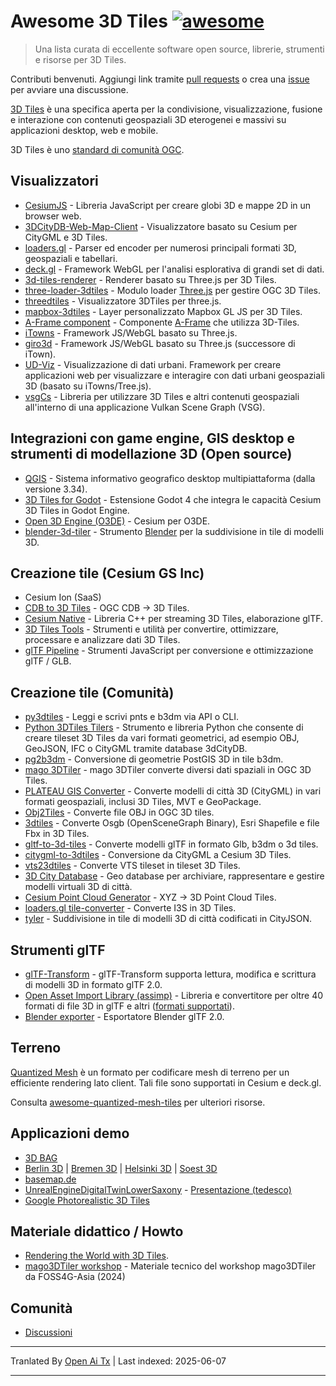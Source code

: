 # Awesome 3D Tiles [![awesome](https://cdn.rawgit.com/sindresorhus/awesome/d7305f38d29fed78fa85652e3a63e154dd8e8829/media/badge.svg)](https://github.com/sindresorhus/awesome)

> Una lista curata di eccellente software open source, librerie, strumenti e risorse per 3D Tiles.

Contributi benvenuti. Aggiungi link tramite [pull requests](https://github.com/pka/awesome-3d-tiles/pulls) o crea una [issue](https://github.com/pka/awesome-3d-tiles/issues) per avviare una discussione.

[3D Tiles](https://github.com/CesiumGS/3d-tiles) è una specifica aperta per la condivisione, visualizzazione, fusione e interazione con contenuti geospaziali 3D eterogenei e massivi su applicazioni desktop, web e mobile.

3D Tiles è uno [standard di comunità OGC](https://www.ogc.org/standard/3dtiles/).

## Visualizzatori

* [CesiumJS](https://github.com/CesiumGS/cesium) - Libreria JavaScript per creare globi 3D e mappe 2D in un browser web.
* [3DCityDB-Web-Map-Client](https://github.com/3dcitydb/3dcitydb-web-map) - Visualizzatore basato su Cesium per CityGML e 3D Tiles.
* [loaders.gl](https://loaders.gl/docs/specifications/category-3d-tiles) - Parser ed encoder per numerosi principali formati 3D, geospaziali e tabellari.
* [deck.gl](https://deck.gl/docs/api-reference/geo-layers/tile-3d-layer) - Framework WebGL per l'analisi esplorativa di grandi set di dati.
* [3d-tiles-renderer](https://github.com/NASA-AMMOS/3DTilesRendererJS) - Renderer basato su Three.js per 3D Tiles.
* [three-loader-3dtiles](https://github.com/nytimes/three-loader-3dtiles) - Modulo loader [Three.js](https://threejs.org/) per gestire OGC 3D Tiles.
* [threedtiles](https://github.com/ebeaufay/3DTilesViewer) - Visualizzatore 3DTiles per three.js.
* [mapbox-3dtiles](https://github.com/Geodan/mapbox-3dtiles) - Layer personalizzato Mapbox GL JS per 3D Tiles.
* [A-Frame component](https://github.com/nytimes/aframe-loader-3dtiles-component) - Componente [A-Frame](https://aframe.io/) che utilizza 3D-Tiles.
* [iTowns](https://github.com/iTowns/itowns) - Framework JS/WebGL basato su Three.js.
* [giro3d](https://gitlab.com/giro3d/giro3d) - Framework JS/WebGL basato su Three.js (successore di iTown).
* [UD-Viz](https://github.com/VCityTeam/UD-Viz) - Visualizzazione di dati urbani. Framework per creare applicazioni web per visualizzare e interagire con dati urbani geospaziali 3D (basato su iTowns/Tree.js).
* [vsgCs](https://github.com/timoore/vsgCs) - Libreria per utilizzare 3D Tiles e altri contenuti geospaziali all'interno di una applicazione Vulkan Scene Graph (VSG).

## Integrazioni con game engine, GIS desktop e strumenti di modellazione 3D (Open source)

* [QGIS](https://www.qgis.org/) - Sistema informativo geografico desktop multipiattaforma (dalla versione 3.34).
* [3D Tiles for Godot](https://github.com/Battle-Road-Labs/3D-Tiles-For-Godot) - Estensione Godot 4 che integra le capacità Cesium 3D Tiles in Godot Engine.
* [Open 3D Engine (O3DE)](https://github.com/CesiumGS/cesium-o3de) - Cesium per O3DE.
* [blender-3d-tiler](https://gitee.com/cesium_processing/blender-3d-tiler) - Strumento [Blender](https://www.blender.org/) per la suddivisione in tile di modelli 3D.

## Creazione tile (Cesium GS Inc)

* Cesium Ion (SaaS)
* [CDB to 3D Tiles](https://github.com/CesiumGS/cdb-to-3dtiles) - OGC CDB → 3D Tiles.
* [Cesium Native](https://github.com/CesiumGS/cesium-native) - Libreria C++ per streaming 3D Tiles, elaborazione glTF.
* [3D Tiles Tools](https://github.com/CesiumGS/3d-tiles-tools) - Strumenti e utilità per convertire, ottimizzare, processare e analizzare dati 3D Tiles.
* [glTF Pipeline](https://github.com/CesiumGS/gltf-pipeline) - Strumenti JavaScript per conversione e ottimizzazione glTF / GLB.

## Creazione tile (Comunità)

* [py3dtiles](https://gitlab.com/py3dtiles/py3dtiles) - Leggi e scrivi pnts e b3dm via API o CLI.
* [Python 3DTiles Tilers](https://github.com/VCityTeam/py3dtilers) - Strumento e libreria Python che consente di creare tileset 3D Tiles da vari formati geometrici, ad esempio OBJ, GeoJSON, IFC o CityGML tramite database 3dCityDB.
* [pg2b3dm](https://github.com/Geodan/pg2b3dm) - Conversione di geometrie PostGIS 3D in tile b3dm.
* [mago 3DTiler](https://github.com/Gaia3D/mago-3d-tiler) - mago 3DTiler converte diversi dati spaziali in OGC 3D Tiles.
* [PLATEAU GIS Converter](https://github.com/MIERUNE/plateau-gis-converter) - Converte modelli di città 3D (CityGML) in vari formati geospaziali, inclusi 3D Tiles, MVT e GeoPackage.
* [Obj2Tiles](https://github.com/OpenDroneMap/Obj2Tiles) - Converte file OBJ in OGC 3D tiles.
* [3dtiles](https://github.com/fanvanzh/3dtiles) - Converte Osgb (OpenSceneGraph Binary), Esri Shapefile e file Fbx in 3D Tiles.
* [gltf-to-3d-tiles](https://github.com/xuzhusheng/gltf-to-3d-tiles) - Converte modelli glTF in formato Glb, b3dm o 3d tiles.
* [citygml-to-3dtiles](https://github.com/njam/citygml-to-3dtiles) - Conversione da CityGML a Cesium 3D Tiles.
* [vts23dtiles](https://github.com/melowntech/vts-tools) - Converte VTS tileset in tileset 3D Tiles.
* [3D City Database](https://www.3dcitydb.org/) - Geo database per archiviare, rappresentare e gestire modelli virtuali 3D di città.
* [Cesium Point Cloud Generator](https://github.com/tum-gis/cesium-point-cloud-generator) - XYZ → 3D Point Cloud Tiles.
* [loaders.gl tile-converter](https://loaders.gl/docs/modules/tile-converter/cli-reference/tile-converter) - Converte I3S in 3D Tiles.
* [tyler](https://github.com/3DGI/tyler) - Suddivisione in tile di modelli 3D di città codificati in CityJSON.

## Strumenti glTF

* [glTF-Transform](https://gltf-transform.donmccurdy.com/cli.html) - glTF-Transform supporta lettura, modifica e scrittura di modelli 3D in formato glTF 2.0.
* [Open Asset Import Library (assimp)](https://github.com/assimp/assimp) - Libreria e convertitore per oltre 40 formati di file 3D in glTF e altri ([formati supportati](https://github.com/assimp/assimp/blob/master/doc/Fileformats.md)).
* [Blender exporter](https://docs.blender.org/manual/en/latest/addons/import_export/scene_gltf2.html#extensions) - Esportatore Blender glTF 2.0.

## Terreno

[Quantized Mesh](https://github.com/CesiumGS/quantized-mesh) è un formato per codificare mesh di terreno per un efficiente rendering lato client. Tali file sono supportati in Cesium e deck.gl.

Consulta [awesome-quantized-mesh-tiles](https://github.com/bertt/awesome-quantized-mesh-tiles#readme) per ulteriori risorse.

## Applicazioni demo

* [3D BAG](https://3dbag.nl/en/viewer)
* [Berlin 3D](https://berlin.virtualcitymap.de/#) | [Bremen 3D](https://bremen.virtualcitymap.de/#/) | [Helsinki 3D](https://kartta.hel.fi/3d/#/) | [Soest 3D](https://soest.virtualcitymap.de/#/)
* [basemap.de](https://basemap.de/beta/)
* [UnrealEngineDigitalTwinLowerSaxony](https://github.com/JulianMuellerLgln/UnrealEngineDigitalTwinLowerSaxony) - [Presentazione (tedesco)](https://pretalx.com/fossgis2025/talk/8P79JV/)
* [Google Photorealistic 3D Tiles](https://developers.google.com/maps/documentation/tile/3d-tiles)

## Materiale didattico / Howto

* [Rendering the World with 3D Tiles](https://cesium.com/learn/presentations/#rendering-the-world-with-3d-tiles).
* [mago3DTiler workshop](https://github.com/Gaia3D/mago3d-doc/blob/main/foss4g/Table_Of_Contents_En.md) - Materiale tecnico del workshop mago3DTiler da FOSS4G-Asia (2024)

## Comunità

* [Discussioni](https://github.com/pka/awesome-3d-tiles/discussions)


---

Tranlated By [Open Ai Tx](https://github.com/OpenAiTx/OpenAiTx) | Last indexed: 2025-06-07

---